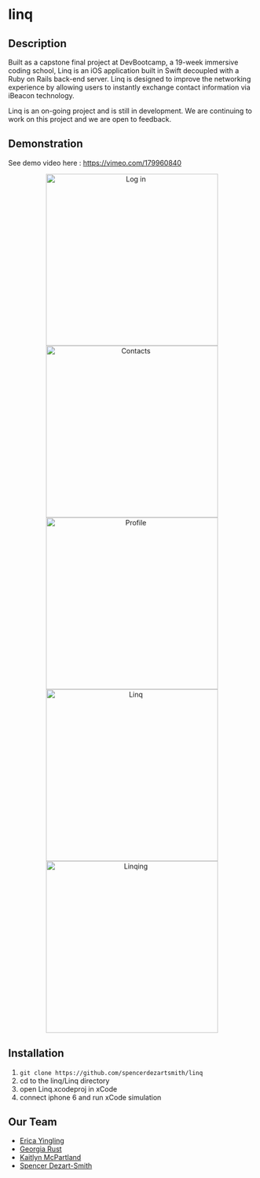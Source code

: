 # linq

## Description
Built as a capstone final project at DevBootcamp, a 19-week immersive coding school, Linq is an iOS application built in Swift decoupled with a Ruby on Rails back-end server. Linq is designed to improve the networking experience by allowing users to instantly exchange contact information via iBeacon technology. 

Linq is an on-going project and is still in development. We are continuing to work on this project and we are open to feedback.

## Demonstration
See demo video here : https://vimeo.com/179960840


<p style= "text-align: center;">
<img src="https://github.com/spencerdezartsmith/linq/blob/development/readme_files/1.PNG" height="350" alt="Log in">
<img src="https://github.com/spencerdezartsmith/linq/blob/development/readme_files/2.PNG" height="350" alt="Contacts">
<img src="https://github.com/spencerdezartsmith/linq/blob/development/readme_files/5.PNG" height="350" alt="Profile">


<img src="https://github.com/spencerdezartsmith/linq/blob/development/readme_files/3.PNG" height="350" alt="Linq">
<img src="https://github.com/spencerdezartsmith/linq/blob/development/readme_files/4.PNG" height="350" alt="Linqing">
</p>

## Installation
1. `git clone https://github.com/spencerdezartsmith/linq`
2. cd to the linq/Linq directory
3. open Linq.xcodeproj in xCode
4. connect iphone 6 and run xCode simulation


## Our Team
- [Erica Yingling](https://github.com/eyingling02 "Erica Yingling")
- [Georgia Rust](https://github.com/grust101 "Georgia Rust")
- [Kaitlyn McPartland](https://github.com/KaitlynMcPartland "Kaitlyn McPartland")
- [Spencer Dezart-Smith](https://github.com/spencerdezartsmith "Spencer Dezart-Smith]")
